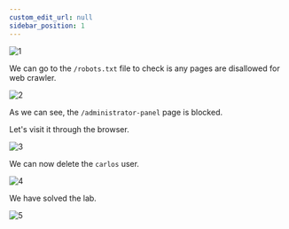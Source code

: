 ```yaml
---
custom_edit_url: null
sidebar_position: 1
---
```


![1](https://github.com/Knign/Write-ups/assets/110326359/80152451-cf45-476e-8895-f5803997827b)

We can go to the `/robots.txt` file to check is any pages are disallowed for web crawler.

![2](https://github.com/Knign/Write-ups/assets/110326359/4076f691-c41e-4f9c-aee4-482ba4451ef9)

As we can see, the `/administrator-panel` page is blocked.

Let's visit it through the browser.

![3](https://github.com/Knign/Write-ups/assets/110326359/67d3a034-fd24-48bc-8e97-ebe064953a97)

We can now delete the `carlos` user.

![4](https://github.com/Knign/Write-ups/assets/110326359/6bf279a8-1361-43f0-9598-560e62897c97)

We have solved the lab.

![5](https://github.com/Knign/Write-ups/assets/110326359/f75ac553-ce55-4ddc-a793-dcdbc7d0cdbc)
